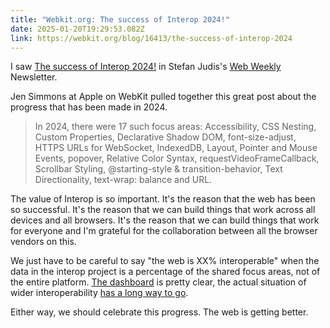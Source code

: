 ```yaml
---
title: "Webkit.org: The success of Interop 2024!"
date: 2025-01-20T19:29:53.082Z
link: https://webkit.org/blog/16413/the-success-of-interop-2024
---
```

I saw [The success of Interop 2024!](https://webkit.org/blog/16413/the-success-of-interop-2024) in Stefan Judis's [Web Weekly](https://webweekly.email/) Newsletter.

Jen Simmons at Apple on WebKit pulled together this great post about the progress that has been made in 2024.

> In 2024, there were 17 such focus areas: Accessibility, CSS Nesting, Custom Properties, Declarative Shadow DOM, font-size-adjust, HTTPS URLs for WebSocket, IndexedDB, Layout, Pointer and Mouse Events, popover, Relative Color Syntax, requestVideoFrameCallback, Scrollbar Styling, @starting-style & transition-behavior, Text Directionality, text-wrap: balance and URL.

The value of Interop is so important. It's the reason that the web has been so successful. It's the reason that we can build things that work across all devices and all browsers. It's the reason that we can build things that work for everyone and I'm grateful for the collaboration between all the browser vendors on this.

We just have to be careful to say "the web is XX% interoperable" when the data in the interop project is a percentage of the shared focus areas, not of the entire platform. [The dashboard](https://wpt.fyi/interop-2024) is pretty clear, the actual situation of wider interoperability [has a long way to go](https://wpt.fyi/results/?label=experimental&label=master&aligned).

Either way, we should celebrate this progress. The web is getting better.